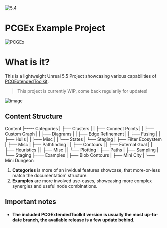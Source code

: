 ![5.4](https://img.shields.io/badge/5.4.1-darkgreen)
# PCGEx Example Project

![PCGEx](https://raw.githubusercontent.com/Nebukam/PCGExtendedToolkit/main/Resources/Icon128.png)

# What is it?
 This is a lightweight Unreal 5.5 Project showcasing various capabilities of [PCGExtendedToolkit](https://github.com/Nebukam/PCGExtendedToolkit).  

 > This project is currently WIP, come back regularily for updates!

![image](https://github.com/user-attachments/assets/78a15eab-91aa-45bf-b24a-105fd578eefa)

## Content Structure

Content
|----- Categories
|   ├── Clusters
|   |  ├── Connect Points
|   |  ├── Custom Graph
|   |  ├── Diagrams
|   |  ├── Edge Refinement
|   |  ├── Fusing
|   |  ├── Hulls
|   |  ├── Misc
|   |  └── States
|   └── Staging
|   ├── Filter Ecosystem
|   ├── Misc
|   ├── Pathfinding
|   |  ├── Contours
|   |  ├── External Goal
|   |  ├── Heuristics
|   |  ├── Misc
|   |  └── Plotting
|   ├── Paths
|   ├── Sampling
|   └── Staging
|----- Examples
|   ├── Blob Contours
|   ├── Mini City
|   └── Mini Dungeon
1. **Categories** is more of an invidual features showcase, that more-or-less match the documentation' structure.
2. **Examples** are more involved use-cases, showcasing more complex synergies and useful node combinations.

## Important notes
- #### The included PCGExtendedToolkit version is usually the most up-to-date branch, the available release is a few update behind.
